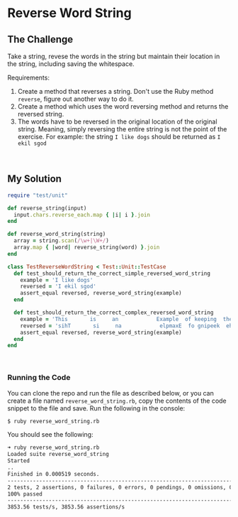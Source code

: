 # Reverse Word String

## The Challenge

Take a string, revese the words in the string but maintain their location in the string, including saving the whitespace.

Requirements:

  1. Create a method that reverses a string. Don't use the Ruby method `reverse`, figure out another way to do it.
  2. Create a method which uses the word reversing method and returns the reversed string.
  3. The words have to be reversed in the original location of the original string. Meaning, simply reversing the entire string is not the point of the exercise. For example: the string `I like dogs` should be returned as `I ekil sgod`

<br>

## My Solution

```ruby
require "test/unit"

def reverse_string(input)
  input.chars.reverse_each.map { |i| i }.join
end

def reverse_word_string(string)
  array = string.scan(/\w+|\W+/)
  array.map { |word| reverse_string(word) }.join
end

class TestReverseWordString < Test::Unit::TestCase
  def test_should_return_the_correct_simple_reversed_word_string
    example = 'I like dogs'
    reversed = 'I ekil sgod'
    assert_equal reversed, reverse_word_string(example)
  end

  def test_should_return_the_correct_complex_reversed_word_string
    example = 'This       is     an            Example  of keeping  the    whitespace   '
    reversed = 'sihT       si     na            elpmaxE  fo gnipeek  eht    ecapsetihw   '
    assert_equal reversed, reverse_word_string(example)
  end
end
```

<br>

### Running the Code

You can clone the repo and run the file as described below, or you can create a file named `reverse_word_string.rb`, copy the contents of the code snippet to the file and save. Run the following in the console:

```sh
$ ruby reverse_word_string.rb
```

You should see the following:

```sh
➜ ruby reverse_word_string.rb
Loaded suite reverse_word_string
Started
..
Finished in 0.000519 seconds.
---------------------------------------------------------------------------------------------------
2 tests, 2 assertions, 0 failures, 0 errors, 0 pendings, 0 omissions, 0 notifications
100% passed
---------------------------------------------------------------------------------------------------
3853.56 tests/s, 3853.56 assertions/s
```
